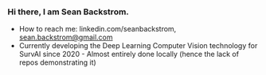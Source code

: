 ### Hi there, I am Sean Backstrom.


 - How to reach me: linkedin.com/seanbackstrom, sean.backstrom@gmail.com
 - Currently developing the Deep Learning Computer Vision technology for SurvAI since 2020 - Almost entirely done locally (hence the lack of repos demonstrating it)


